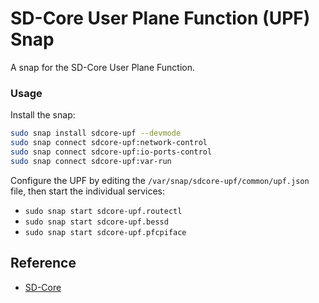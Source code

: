 # SD-Core User Plane Function (UPF) Snap

A snap for the SD-Core User Plane Function.

### Usage

Install the snap:
```bash
sudo snap install sdcore-upf --devmode
sudo snap connect sdcore-upf:network-control
sudo snap connect sdcore-upf:io-ports-control
sudo snap connect sdcore-upf:var-run
```

Configure the UPF by editing the `/var/snap/sdcore-upf/common/upf.json` file, then start the individual services:
* `sudo snap start sdcore-upf.routectl`
* `sudo snap start sdcore-upf.bessd`
* `sudo snap start sdcore-upf.pfcpiface`

## Reference

- [SD-Core](https://opennetworking.org/sd-core/)
